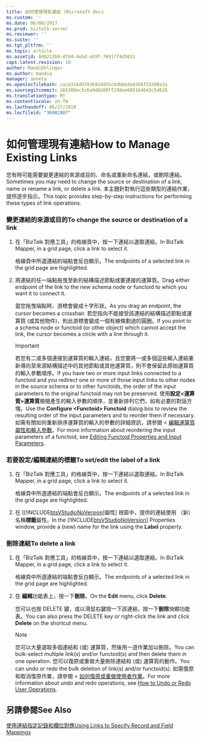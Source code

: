 ```yaml
---
title: 如何管理現有連結 |Microsoft Docs
ms.custom: ''
ms.date: 06/08/2017
ms.prod: biztalk-server
ms.reviewer: ''
ms.suite: ''
ms.tgt_pltfrm: ''
ms.topic: article
ms.assetid: 0db213b9-df84-4ebd-a59f-7691774d5031
caps.latest.revision: 10
author: MandiOhlinger
ms.author: mandia
manager: anneta
ms.openlocfilehash: cacb316d9783692dd55cbdbbbda92b6f55d98a3a
ms.sourcegitcommit: 266308ec5c6a9d8d80ff298ee6051b4843c5d626
ms.translationtype: MT
ms.contentlocale: zh-TW
ms.lasthandoff: 06/27/2018
ms.locfileid: "36982887"
---
```

# <a name="how-to-manage-existing-links"></a><span data-ttu-id="b0aef-102">如何管理現有連結</span><span class="sxs-lookup"><span data-stu-id="b0aef-102">How to Manage Existing Links</span></span>
<span data-ttu-id="b0aef-103">您有時可能需要變更連結的來源或目的、命名或重新命名連結，或刪除連結。</span><span class="sxs-lookup"><span data-stu-id="b0aef-103">Sometimes you may need to change the source or destination of a link, name or rename a link, or delete a link.</span></span> <span data-ttu-id="b0aef-104">本主題針對執行這些類型的連結作業，提供逐步指示。</span><span class="sxs-lookup"><span data-stu-id="b0aef-104">This topic provides step-by-step instructions for performing these types of link operations.</span></span>  
  
### <a name="to-change-the-source-or-destination-of-a-link"></a><span data-ttu-id="b0aef-105">變更連結的來源或目的</span><span class="sxs-lookup"><span data-stu-id="b0aef-105">To change the source or destination of a link</span></span>  
  
1.  <span data-ttu-id="b0aef-106">在「BizTalk 對應工具」的格線頁中，按一下連結以選取連結。</span><span class="sxs-lookup"><span data-stu-id="b0aef-106">In BizTalk Mapper, in a grid page, click a link to select it.</span></span>  
  
     <span data-ttu-id="b0aef-107">格線頁中所選連結的端點會反白顯示。</span><span class="sxs-lookup"><span data-stu-id="b0aef-107">The endpoints of a selected link in the grid page are highlighted.</span></span>  
  
2.  <span data-ttu-id="b0aef-108">將連結的任一端點拖曳至新的結構描述節點或要連接的運算質。</span><span class="sxs-lookup"><span data-stu-id="b0aef-108">Drag either endpoint of the link to the new schema node or functoid to which you want it to connect it.</span></span>  
  
     <span data-ttu-id="b0aef-109">當您拖曳端點時，游標會變成十字形狀。</span><span class="sxs-lookup"><span data-stu-id="b0aef-109">As you drag an endpoint, the cursor becomes a crosshair.</span></span> <span data-ttu-id="b0aef-110">若您指向不能接受該連結的結構描述節點或運算質 (或其他物件)，則此游標會變成一個有線條劃過的圓圈。</span><span class="sxs-lookup"><span data-stu-id="b0aef-110">If you point to a schema node or functoid (or other object) which cannot accept the link, the cursor becomes a circle with a line through it.</span></span>  
  
    > [!IMPORTANT]
    >  <span data-ttu-id="b0aef-111">若您有二或多個連接到運算質的輸入連結，且您要將一或多個這些輸入連結重新導向至來源結構描述中的其他節點或其他運算質，則不會保留此原始運算質的輸入參數順序。</span><span class="sxs-lookup"><span data-stu-id="b0aef-111">If you have two or more input links connected to a functoid and you redirect one or more of those input links to other nodes in the source schema or to other functoids, the order of the input parameters to the original functoid may not be preserved.</span></span> <span data-ttu-id="b0aef-112">使用**設定\<運算質\>運算質**檢閱產生的輸入參數的順序，並重新排列它們，如有必要的對話方塊。</span><span class="sxs-lookup"><span data-stu-id="b0aef-112">Use the **Configure \<Functoid\> Functoid** dialog box to review the resulting order of the input parameters and to reorder them if necessary.</span></span> <span data-ttu-id="b0aef-113">如需有關如何重新排序運算質的輸入的參數的詳細資訊，請參閱 <<c0> [ 編輯運算質屬性和輸入參數](../core/editing-functoid-properties-and-input-parameters.md)。</span><span class="sxs-lookup"><span data-stu-id="b0aef-113">For more information about reordering the input parameters of a functoid, see [Editing Functoid Properties and Input Parameters](../core/editing-functoid-properties-and-input-parameters.md).</span></span>  
  
### <a name="to-setedit-the-label-of-a-link"></a><span data-ttu-id="b0aef-114">若要設定/編輯連結的標籤</span><span class="sxs-lookup"><span data-stu-id="b0aef-114">To set/edit the label of a link</span></span>  
  
1. <span data-ttu-id="b0aef-115">在「BizTalk 對應工具」的格線頁中，按一下連結以選取連結。</span><span class="sxs-lookup"><span data-stu-id="b0aef-115">In BizTalk Mapper, in a grid page, click a link to select it.</span></span>  
  
    <span data-ttu-id="b0aef-116">格線頁中所選連結的端點會反白顯示。</span><span class="sxs-lookup"><span data-stu-id="b0aef-116">The endpoints of a selected link in the grid page are highlighted.</span></span>  
  
2. <span data-ttu-id="b0aef-117">在 [[!INCLUDE[btsVStudioNoVersion](../includes/btsvstudionoversion-md.md)]屬性] 視窗中，提供的連結使用 （新） 名稱**標籤**屬性。</span><span class="sxs-lookup"><span data-stu-id="b0aef-117">In the [!INCLUDE[btsVStudioNoVersion](../includes/btsvstudionoversion-md.md)] Properties window, provide a (new) name for the link using the **Label** property.</span></span>  
  
### <a name="to-delete-a-link"></a><span data-ttu-id="b0aef-118">刪除連結</span><span class="sxs-lookup"><span data-stu-id="b0aef-118">To delete a link</span></span>  
  
1.  <span data-ttu-id="b0aef-119">在「BizTalk 對應工具」的格線頁中，按一下連結以選取連結。</span><span class="sxs-lookup"><span data-stu-id="b0aef-119">In BizTalk Mapper, in a grid page, click a link to select it.</span></span>  
  
     <span data-ttu-id="b0aef-120">格線頁中所選連結的端點會反白顯示。</span><span class="sxs-lookup"><span data-stu-id="b0aef-120">The endpoints of a selected link in the grid page are highlighted.</span></span>  
  
2.  <span data-ttu-id="b0aef-121">在 **編輯**功能表上，按一下**刪除**。</span><span class="sxs-lookup"><span data-stu-id="b0aef-121">On the **Edit** menu, click **Delete**.</span></span>  
  
     <span data-ttu-id="b0aef-122">您可以也按 DELETE 鍵，或以滑鼠右鍵按一下該連結，按一下**刪除**快顯功能表。</span><span class="sxs-lookup"><span data-stu-id="b0aef-122">You can also press the DELETE key or right-click the link and click **Delete** on the shortcut menu.</span></span>  
  
    > [!NOTE]
    >  <span data-ttu-id="b0aef-123">您可以大量選取多個連結和 (或) 運算質，然後用一道作業加以刪除。</span><span class="sxs-lookup"><span data-stu-id="b0aef-123">You can bulk-select multiple link(s) and/or functoid(s) and then delete them in one operation.</span></span> <span data-ttu-id="b0aef-124">您可以復原或重做大量刪除連結和 (或) 運算質的動作。</span><span class="sxs-lookup"><span data-stu-id="b0aef-124">You can undo or redo the bulk deletion of link(s) and/or functoid(s).</span></span> <span data-ttu-id="b0aef-125">如需復原和取消復原作業，請參閱 <<c0> [ 如何復原或重做使用者作業](../core/how-to-undo-or-redo-user-operations.md)。</span><span class="sxs-lookup"><span data-stu-id="b0aef-125">For more information about undo and redo operations, see [How to Undo or Redo User Operations](../core/how-to-undo-or-redo-user-operations.md).</span></span>  
  
## <a name="see-also"></a><span data-ttu-id="b0aef-126">另請參閱</span><span class="sxs-lookup"><span data-stu-id="b0aef-126">See Also</span></span>  
 [<span data-ttu-id="b0aef-127">使用連結指定記錄和欄位對應</span><span class="sxs-lookup"><span data-stu-id="b0aef-127">Using Links to Specify Record and Field Mappings</span></span>](../core/using-links-to-specify-record-and-field-mappings.md)